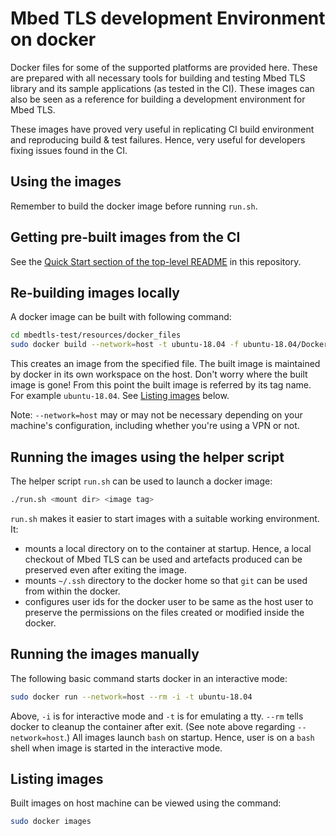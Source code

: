 # Mbed TLS development Environment on docker

Docker files for some of the supported platforms are provided here. These are prepared with all necessary tools for building and testing Mbed TLS library and its sample applications (as tested in the CI). These images can also be seen as a reference for building a development environment for Mbed TLS.

These images have proved very useful in replicating CI build environment and reproducing build & test failures. Hence, very useful for developers fixing issues found in the CI.

## Using the images


Remember to build the docker image before running `run.sh`.

## Getting pre-built images from the CI

See the [Quick Start section of the top-level README](../../README.md#quick-start) in this repository.

## Re-building images locally

A docker image can be built with following command:
```sh
cd mbedtls-test/resources/docker_files
sudo docker build --network=host -t ubuntu-18.04 -f ubuntu-18.04/Dockerfile .
```
This creates an image from the specified file. The built image is maintained by docker in its own workspace on the host. Don't worry where the built image is gone! From this point the built image is referred by its tag name. For example `ubuntu-18.04`. See [Listing images](#listing-images) below.

Note: `--network=host` may or may not be necessary depending on your machine's
configuration, including whether you're using a VPN or not.

## Running the images using the helper script

The helper script `run.sh` can be used to launch a docker image:
```sh
./run.sh <mount dir> <image tag>
```
`run.sh` makes it easier to start images with a suitable working environment. It:
- mounts a local directory on to the container at startup. Hence, a local checkout of Mbed TLS can be used and artefacts produced can be preserved even after exiting the image.
- mounts `~/.ssh` directory to the docker home so that `git` can be used from within the docker.
- configures user ids for the docker user to be same as the host user to preserve the permissions on the files created or modified inside the docker.

## Running the images manually

The following basic command starts docker in an interactive mode:
```sh
sudo docker run --network=host --rm -i -t ubuntu-18.04
```
Above, `-i` is for interactive mode and `-t` is for emulating a tty. `--rm` tells docker to cleanup the container after exit. (See note above regarding `--network=host`.) All images launch `bash` on startup. Hence, user is on a `bash` shell when image is started in the interactive mode.

## Listing images

Built images on host machine can be viewed using the command:
```sh
sudo docker images
```
